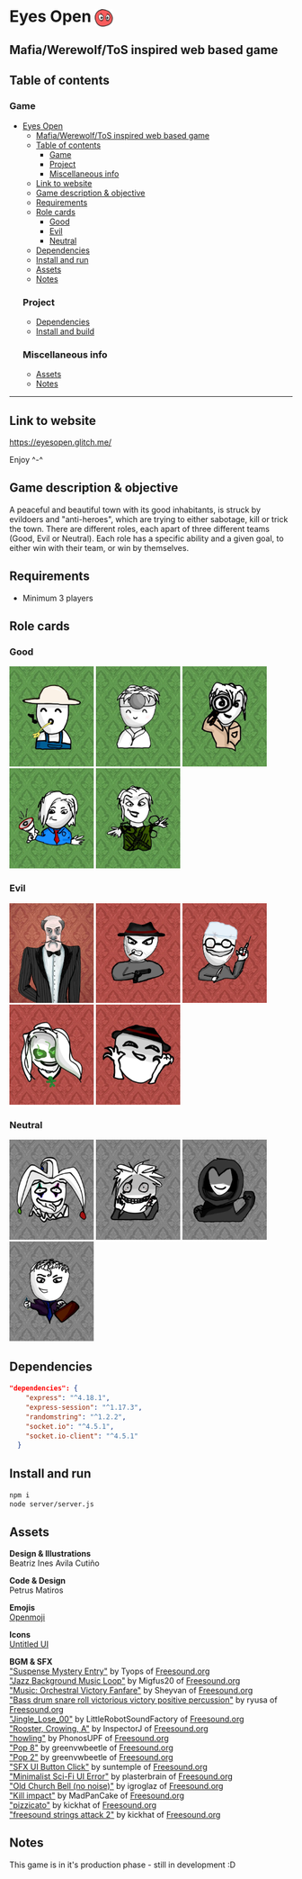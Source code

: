 # Eyes Open <img src="public/assets/icons/eyesopen.svg" alt="The Eyes Open logo" width=32 style="vertical-align:middle">

## Mafia/Werewolf/ToS inspired web based game

## Table of contents
<!-- - [Eyes Open <img src="public/assets/icons/eyesopen.svg" alt="Eyes Open logo" width=32 style="vertical-align:middle">](#eyes-open-)
    - [Mafia/Werewolf/ToS inspired web based game](#mafiawerewolftos-inspired-web-based-game)
- [Table of contents](#table-of-contents) -->
  ### Game
- [Eyes Open ](#eyes-open-)
  - [Mafia/Werewolf/ToS inspired web based game](#mafiawerewolftos-inspired-web-based-game)
  - [Table of contents](#table-of-contents)
    - [Game](#game)
    - [Project](#project)
    - [Miscellaneous info](#miscellaneous-info)
  - [Link to website](#link-to-website)
  - [Game description \& objective](#game-description--objective)
  - [Requirements](#requirements)
  - [Role cards](#role-cards)
    - [Good](#good)
    - [Evil](#evil)
    - [Neutral](#neutral)
  - [Dependencies](#dependencies)
  - [Install and run](#install-and-run)
  - [Assets](#assets)
  - [Notes](#notes)
  ### Project
  - [Dependencies](#dependencies)
  - [Install and build](#install-and-build)
  ### Miscellaneous info
  - [Assets](#assets)
  - [Notes](#notes)

---

## Link to website
<!-- #### TBD -->
https://eyesopen.glitch.me/
 
 Enjoy ^-^


## Game description & objective
 A peaceful and beautiful town with its good inhabitants, is struck by evildoers and "anti-heroes", which are trying to either sabotage, kill or trick the town. There are different roles, each apart of three different teams (Good, Evil or Neutral). Each role has a specific ability and a given goal, to either win with their team, or win by themselves. 
 

## Requirements
- Minimum 3 players

## Role cards

### Good
<p>
<img src="public/assets/rolecards/Villager.webp" alt="role-card" width=150>
<img src="public/assets/rolecards/Doctor.webp" alt="role-card" width=150>
<img src="public/assets/rolecards/Investigator.webp" alt="role-card" width=150>
<img src="public/assets/rolecards/Mayor.webp" alt="role-card" width=150>
<img src="public/assets/rolecards/Trapper.webp" alt="role-card" width=150>
</p>

### Evil
<p>
<img src="public/assets/rolecards/Godfather.webp" alt="role-card" width=150>
<img src="public/assets/rolecards/Mafioso.webp" alt="role-card" width=150>
<img src="public/assets/rolecards/Surgeon.webp" alt="role-card" width=150>
<img src="public/assets/rolecards/Witch.webp" alt="role-card" width=150>
<img src="public/assets/rolecards/Framer.webp" alt="role-card" width=150>
</p>

### Neutral
<p>
<img src="public/assets/rolecards/Jester.webp" alt="role-card" width=150>
<img src="public/assets/rolecards/Serial Killer.webp" alt="role-card" width=150>
<img src="public/assets/rolecards/Executioner.webp" alt="role-card" width=150>
<img src="public/assets/rolecards/Lawyer.webp" alt="role-card" width=150>
</p>

## Dependencies
```json
"dependencies": {
    "express": "^4.18.1",
    "express-session": "^1.17.3",
    "randomstring": "^1.2.2",
    "socket.io": "^4.5.1",
    "socket.io-client": "^4.5.1"
  }
```

## Install and run

```
npm i
node server/server.js
```

## Assets


**Design & Illustrations** <br> Beatriz Ines Avila Cutiño

**Code & Design** <br> Petrus Matiros

**Emojis** <br> <a href="https://openmoji.org/library/" target="_blank">Openmoji</a>

**Icons** <br> <a href="https://www.untitledui.com/icons" target="_blank">Untitled UI</a>

**BGM & SFX**
<br>
<a href="https://freesound.org/people/tyops/sounds/423208/" target="_blank">"Suspense Mystery Entry"</a> by Tyops of <a href="https://www.freesound.org" target="_blank">Freesound.org</a>
<br>
<a href="https://freesound.org/people/Migfus20/sounds/559850/" target="_blank">"Jazz Background Music Loop"</a> by Migfus20 of <a href="https://www.freesound.org" target="_blank">Freesound.org</a>
<br>
<a href="https://freesound.org/people/Sheyvan/sounds/470083/" target="_blank">"Music: Orchestral Victory Fanfare"</a> by Sheyvan of <a href="https://www.freesound.org" target="_blank">Freesound.org</a>
<br>
<a href="https://freesound.org/people/ryusa/sounds/531132/" target="_blank">"Bass drum snare roll victorious victory positive percussion"</a> by ryusa of <a href="https://www.freesound.org" target="_blank">Freesound.org</a>
<br>
<a href="https://freesound.org/people/LittleRobotSoundFactory/sounds/270467/" target="_blank">"Jingle_Lose_00"</a> by LittleRobotSoundFactory of <a href="https://www.freesound.org" target="_blank">Freesound.org</a>
<br>
<a href="https://freesound.org/people/InspectorJ/sounds/384188/" target="_blank">"Rooster, Crowing, A"</a> by InspectorJ of <a href="https://www.freesound.org" target="_blank">Freesound.org</a>
<br>
<a href="https://freesound.org/people/PhonosUPF/sounds/499699/" target="_blank">"howling"</a> by PhonosUPF of <a href="https://www.freesound.org" target="_blank">Freesound.org</a>
<br>
<a href="https://freesound.org/people/greenvwbeetle/sounds/328117/" target="_blank">"Pop 8"</a> by greenvwbeetle of <a href="https://www.freesound.org" target="_blank">Freesound.org</a>
<br>
<a href="https://freesound.org/people/greenvwbeetle/sounds/244654/" target="_blank">"Pop 2"</a> by greenvwbeetle of <a href="https://www.freesound.org" target="_blank">Freesound.org</a>
<br>
<a href="https://freesound.org/people/suntemple/sounds/253168/" target="_blank">"SFX UI Button Click"</a> by suntemple of <a href="https://www.freesound.org" target="_blank">Freesound.org</a>
<br>
<a href="https://freesound.org/people/plasterbrain/sounds/423166/" target="_blank">"Minimalist Sci-Fi UI Error"</a> by plasterbrain of <a href="https://www.freesound.org" target="_blank">Freesound.org</a>
<br>
<a href="https://freesound.org/people/igroglaz/sounds/633208/" target="_blank">"Old Church Bell (no noise)"</a> by igroglaz of <a href="https://www.freesound.org" target="_blank">Freesound.org</a>
<br>
<a href="https://freesound.org/people/MadPanCake/sounds/567848/" target="_blank">"Kill impact"</a> by MadPanCake of <a href="https://www.freesound.org" target="_blank">Freesound.org</a>
<br>
<a href="https://freesound.org/people/kickhat/sounds/341794/" target="_blank">"pizzicato"</a> by kickhat of <a href="https://www.freesound.org" target="_blank">Freesound.org</a>
<br>
<a href="https://freesound.org/people/kickhat/sounds/341796/" target="_blank">"freesound strings attack 2"</a> by kickhat of <a href="https://www.freesound.org" target="_blank">Freesound.org</a>

## Notes

This game is in it's production phase - still in development :D

